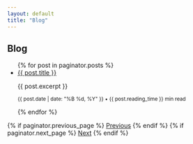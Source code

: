 ```yaml
---
layout: default
title: "Blog"
---
```

<section class="blog-index">
  <div class="container">
    <h1>Blog</h1>
    <ul>
      {% for post in paginator.posts %}
      <li>
        <a href="{{ post.url }}">{{ post.title }}</a>
        <p>{{ post.excerpt }}</p>
        <p><small>{{ post.date | date: "%B %d, %Y" }} • {{ post.reading_time }} min read</small></p>
      </li>
      {% endfor %}
    </ul>
    <div class="pagination">
      {% if paginator.previous_page %}
      <a href="{{ paginator.previous_page_path }}">Previous</a>
      {% endif %}
      {% if paginator.next_page %}
      <a href="{{ paginator.next_page_path }}">Next</a>
      {% endif %}
    </div>
  </div>
</section>